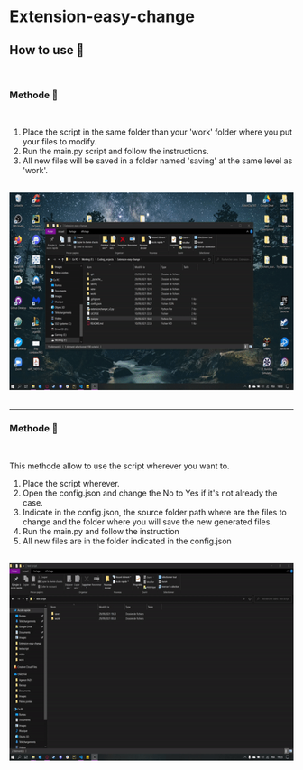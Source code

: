# Extension-easy-change

## How to use  🤔   

<br>

### Methode 🥇    

<br>

1. Place the script in the same folder than your 'work' folder where you put your files to modify.
2. Run the main.py script and follow the instructions.
3. All new files will be saved in a folder named 'saving' at the same level as 'work'.  

<br>

<img src="./src/how-to-use-methode-1.gif" alt="example one" width="600" height="350" />

<br>
<br>

------

### Methode 🥈 

<br>

This methode allow to use the script wherever you want to.

1. Place the script wherever.
2. Open the config.json and change the No to Yes if it's not already the case.
3. Indicate in the config.json, the source folder path where are the files to change and the folder where you will save the new generated files.
4. Run the main.py and follow the instruction
5. All new files are in the folder indicated in the config.json

<br>

<img src="./src/how-to-use-methode-2.gif" alt="example one" width="600" height="350" />
